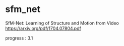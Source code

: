 # sfm_net
SfM-Net: Learning of Structure and Motion from Video
https://arxiv.org/pdf/1704.07804.pdf

progress : 3.1 

